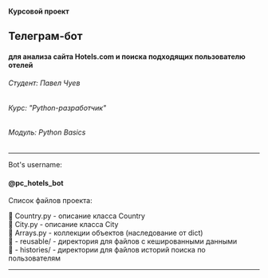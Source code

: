 #### Курсовой проект
## Телеграм-бот
#### для анализа сайта Hotels.com и поиска подходящих пользователю отелей

###### Студент: _Павел Чуев_
###### Курс: _"Python-разработчик"_
###### Модуль: _Python Basics_

---
Bot's username:

#### @pc_hotels_bot

Список файлов проекта:  

📄 Country.py - описание класса Country  
📄 City.py - описание класса City  
📄 Arrays.py - коллекции объектов (наследование от dict)  
📁 - reusable/ - директория для файлов с кешированными данными  
📁 - histories/ - директории для файлов историй поиска по пользователям  


---


